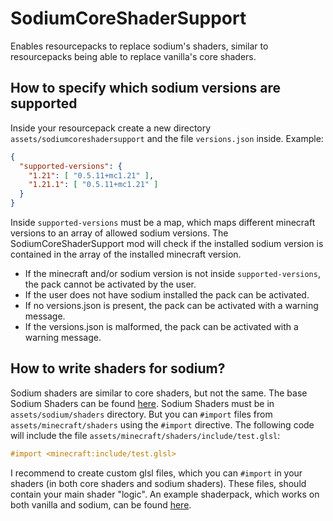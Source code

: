 # SodiumCoreShaderSupport

Enables resourcepacks to replace sodium's shaders, similar to resourcepacks being able to replace vanilla's core shaders.

## How to specify which sodium versions are supported
Inside your resourcepack create a new directory `assets/sodiumcoreshadersupport` and the file `versions.json` inside. Example:
```json
{
  "supported-versions": {
    "1.21": [ "0.5.11+mc1.21" ],
    "1.21.1": [ "0.5.11+mc1.21" ]
  }
}
```
Inside `supported-versions` must be a map, which maps different minecraft versions to an array of allowed sodium versions.
The SodiumCoreShaderSupport mod will check if the installed sodium version is contained in the array of the installed minecraft version.
<br>
- If the minecraft and/or sodium version is not inside `supported-versions`, the pack cannot be activated by the user.
- If the user does not have sodium installed the pack can be activated.
- If no versions.json is present, the pack can be activated with a warning message.
- If the versions.json is malformed, the pack can be activated with a warning message.

## How to write shaders for sodium?
Sodium shaders are similar to core shaders, but not the same.
The base Sodium Shaders can be found [here](https://github.com/CaffeineMC/sodium-fabric/tree/dev/src/main/resources/assets/sodium/shaders).
Sodium Shaders must be in `assets/sodium/shaders` directory. But you can `#import` files from
`assets/minecraft/shaders` using the `#import` directive. The following code will include
the file `assets/minecraft/shaders/include/test.glsl`:
```glsl
#import <minecraft:include/test.glsl>
```
I recommend to create custom glsl files, which you can `#import` in your shaders (in both core shaders and sodium shaders).
These files, should contain your main shader "logic". An example shaderpack, which
works on both vanilla and sodium, can be found [here](https://github.com/lni-dev/MinecraftShaders/tree/master/EnergyShaders%20%5BJava%5D/current/Energy%20Shaders%20%5BJava%5D/assets).
